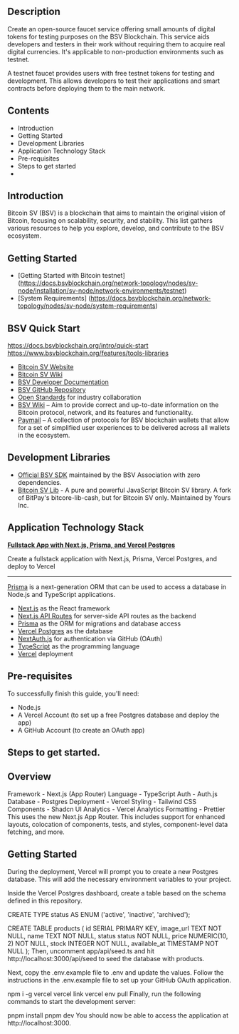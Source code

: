 ## Description

Create an open-source faucet service offering small amounts of digital tokens for testing purposes on the BSV Blockchain. This service aids developers and testers in their work without requiring them to acquire real digital currencies. It's applicable to non-production environments such as testnet.

A testnet faucet provides users with free testnet tokens for testing and development. This allows developers to test their applications and smart contracts before deploying them to the main network.

## Contents

- Introduction
- Getting Started
- Development Libraries
- Application Technology Stack
- Pre-requisites
- Steps to get started
- 

## Introduction

Bitcoin SV (BSV) is a blockchain that aims to maintain the original vision of Bitcoin, focusing on scalability, security, and stability. This list gathers various resources to help you explore, develop, and contribute to the BSV ecosystem.

## **Getting Started**

- [Getting Started with Bitcoin testnet] (https://docs.bsvblockchain.org/network-topology/nodes/sv-node/installation/sv-node/network-environments/testnet)
- [System Requirements] (https://docs.bsvblockchain.org/network-topology/nodes/sv-node/system-requirements)



## BSV Quick Start

https://docs.bsvblockchain.org/intro/quick-start
https://www.bsvblockchain.org/features/tools-libraries

- [Bitcoin SV Website](https://bitcoinsv.io/)
- [Bitcoin SV Wiki](https://en.wikipedia.org/wiki/Bitcoin_SV)
- [BSV Developer Documentation](https://docs.bitcoinsv.io/)
- [BSV GitHub Repository](https://github.com/bitcoin-sv/bitcoin-sv)
- [Open Standards](https://openstandards.cash/) for industry collaboration
- [BSV Wiki](https://wiki.bitcoinsv.io/) – Aim to provide correct and up-to-date information on the Bitcoin protocol, network, and its features and functionality.
- [Paymail](https://tsc.bsvblockchain.org/standards/paymail/) – A collection of protocols for BSV blockchain wallets that allow for a set of simplified user experiences to be delivered across all wallets in the ecosystem.


## Development Libraries

- [Official BSV SDK](https://github.com/bitcoin-sv/ts-sdk) maintained by the BSV Association with zero dependencies.
- [Bitcoin SV Lib](https://github.com/moneybutton/bsv) - A pure and powerful JavaScript Bitcoin SV library. A fork of BitPay's bitcore-lib-cash, but for Bitcoin SV only. Maintained by Yours Inc.

## Application Technology Stack

[**Fullstack App with Next.js, Prisma, and Vercel Postgres**](https://vercel.com/guides/nextjs-prisma-postgres#how-to-build-a-fullstack-app-with-next.js-prisma-and-vercel-postgres)

Create a fullstack application with Next.js, Prisma, Vercel Postgres, and deploy to Vercel

---

[Prisma](https://prisma.io/) is a next-generation ORM that can be used to access a database in Node.js and TypeScript applications.

- [Next.js](https://nextjs.org/) as the React framework
- [Next.js API Routes](https://nextjs.org/docs/api-routes/introduction) for server-side API routes as the backend
- [Prisma](https://prisma.io/) as the ORM for migrations and database access
- [Vercel Postgres](https://vercel.com/storage/postgres) as the database
- [NextAuth.js](https://next-auth.js.org/) for authentication via GitHub (OAuth)
- [TypeScript](https://www.typescriptlang.org/) as the programming language
- [Vercel](http://vercel.com/) deployment

## Pre-requisites

To successfully finish this guide, you'll need:

- Node.js
- A Vercel Account (to set up a free Postgres database and deploy the app)
- A GitHub Account (to create an OAuth app)

## Steps to get started.

## Overview

Framework - Next.js (App Router)
Language - TypeScript
Auth - Auth.js
Database - Postgres
Deployment - Vercel
Styling - Tailwind CSS
Components - Shadcn UI
Analytics - Vercel Analytics
Formatting - Prettier
This uses the new Next.js App Router. This includes support for enhanced layouts, colocation of components, tests, and styles, component-level data fetching, and more.

## Getting Started
During the deployment, Vercel will prompt you to create a new Postgres database. This will add the necessary environment variables to your project.

Inside the Vercel Postgres dashboard, create a table based on the schema defined in this repository.


CREATE TYPE status AS ENUM ('active', 'inactive', 'archived');

CREATE TABLE products (
  id SERIAL PRIMARY KEY,
  image_url TEXT NOT NULL,
  name TEXT NOT NULL,
  status status NOT NULL,
  price NUMERIC(10, 2) NOT NULL,
  stock INTEGER NOT NULL,
  available_at TIMESTAMP NOT NULL
);
Then, uncomment app/api/seed.ts and hit http://localhost:3000/api/seed to seed the database with products.

Next, copy the .env.example file to .env and update the values. Follow the instructions in the .env.example file to set up your GitHub OAuth application.


npm i -g vercel
vercel link
vercel env pull
Finally, run the following commands to start the development server:


pnpm install
pnpm dev
You should now be able to access the application at http://localhost:3000.
